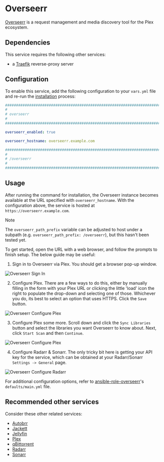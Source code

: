 <!--
SPDX-FileCopyrightText: 2025 MASH project contributors
SPDX-FileCopyrightText: 2025 Suguru Hirahara

SPDX-License-Identifier: AGPL-3.0-or-later
-->

# Overseerr

[Overseerr](https://www.overseerr.org/) is a request management and media discovery tool for the Plex ecosystem.

## Dependencies

This service requires the following other services:

- a [Traefik](traefik.md) reverse-proxy server

## Configuration

To enable this service, add the following configuration to your `vars.yml` file and re-run the [installation](../installing.md) process:

```yaml
########################################################################
#                                                                      #
# overseerr                                                            #
#                                                                      #
########################################################################

overseerr_enabled: true

overseerr_hostname: overseerr.example.com

########################################################################
#                                                                      #
# /overseerr                                                           #
#                                                                      #
########################################################################
```

## Usage

After running the command for installation, the Overseerr instance becomes available at the URL specified with `overseerr_hostname`. With the configuration above, the service is hosted at `https://overseerr.example.com`.

>[!NOTE]
> The `overseerr_path_prefix` variable can be adjusted to host under a subpath (e.g. `overseerr_path_prefix: /overseerr`), but this hasn't been tested yet.

To get started, open the URL with a web browser, and follow the prompts to finish setup. The below guide may be useful:

1. Sign in to Overseerr via Plex. You should get a browser pop-up window.

![Overseerr Sign In](../assets/overseerr/setup-1.png)

2. Configure Plex. There are a few ways to do this, either by manually filling in the form with your Plex URL or clicking the little 'load' icon the right to populate the drop-down and selecting one of those. Whichever you do, its best to select an option that uses HTTPS. Click the `Save` button.

![Overseerr Configure Plex](../assets/overseerr/setup-2.png)

3. Configure Plex some more. Scroll down and click the `Sync Libraries` button and select the libraries you want Overseerr to know about. Next, click `Start Scan` and then `Continue`.

![Overseerr Configure Plex](../assets/overseerr/setup-3.png)

4. Configure Radarr & Sonarr. The only tricky bit here is getting your API key for the service, which can be obtained at your Radarr/Sonarr `Settings -> General` page.

![Overseerr Configure Radarr](../assets/overseerr/setup-4.png)

For additional configuration options, refer to [ansible-role-overseerr](https://github.com/spatterIight/ansible-role-overseerr)'s `defaults/main.yml` file.

## Recommended other services

Consider these other related services:

- [Autobrr](autobrr.md)
- [Jackett](jackett.md)
- [Jellyfin](jellyfin.md)
- [Plex](plex.md)
- [qBittorrent](qbittorrent.md)
- [Radarr](radarr.md)
- [Sonarr](sonarr.md)
